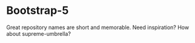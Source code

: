 # Bootstrap-5
Great repository names are short and memorable. Need inspiration? How about supreme-umbrella?

